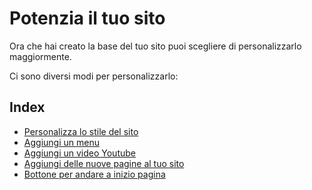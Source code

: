 # Potenzia il tuo sito

Ora che hai creato la base del tuo sito puoi scegliere di personalizzarlo maggiormente.

Ci sono diversi modi per personalizzarlo:

## Index

- [Personalizza lo stile del sito](lezioni/personalizza-stile)
- [Aggiungi un menu](lezioni/aggiungi-menu)
- [Aggiungi un video Youtube](lezioni/aggiungi-un-video-youtube)
- [Aggiungi delle nuove pagine al tuo sito](lezioni/aggiungi-nuove-pagine)
- [Bottone per andare a inizio pagina](potenzia-il-tuo-sito/lezioni/bottone-torna-inizio-pagina)